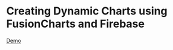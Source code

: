 # Creating Dynamic Charts using FusionCharts and Firebase

[Demo](https://carlzien.github.io/SRS/index.html)
